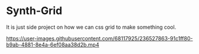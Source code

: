 # Synth-Grid

It is just side project on how we can css grid to make something cool.


https://user-images.githubusercontent.com/68117925/236527863-91c1ff80-b9ab-4881-8e4a-6ef08aa38d2b.mp4

